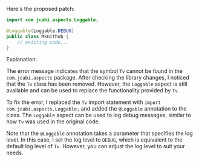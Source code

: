 Here's the proposed patch:
```java
import com.jcabi.aspects.Loggable;

@Loggable(Loggable.DEBUG)
public class MkGithub {
    // existing code...
}
```
Explanation:

The error message indicates that the symbol `Tv` cannot be found in the `com.jcabi.aspects` package. After checking the library changes, I noticed that the `Tv` class has been removed. However, the `Loggable` aspect is still available and can be used to replace the functionality provided by `Tv`.

To fix the error, I replaced the `Tv` import statement with `import com.jcabi.aspects.Loggable;` and added the `@Loggable` annotation to the class. The `Loggable` aspect can be used to log debug messages, similar to how `Tv` was used in the original code.

Note that the `@Loggable` annotation takes a parameter that specifies the log level. In this case, I set the log level to `DEBUG`, which is equivalent to the default log level of `Tv`. However, you can adjust the log level to suit your needs.